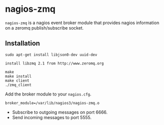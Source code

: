# nagios-zmq

`nagios-zmq` is a nagios event broker module that provides nagios information
on a zeromq publish/subscribe socket.

## Installation

	sudo apt-get install libjson0-dev uuid-dev

	install libzmq 2.1 from http://www.zeromq.org

	make
	make install
	make client
	./zmq_client


Add the broker module to your `nagios.cfg`.

	broker_module=/var/lib/nagios3/nagios-zmq.o

* Subscribe to outgoing messages on port 6666.
* Send incoming messages to port 5555.
